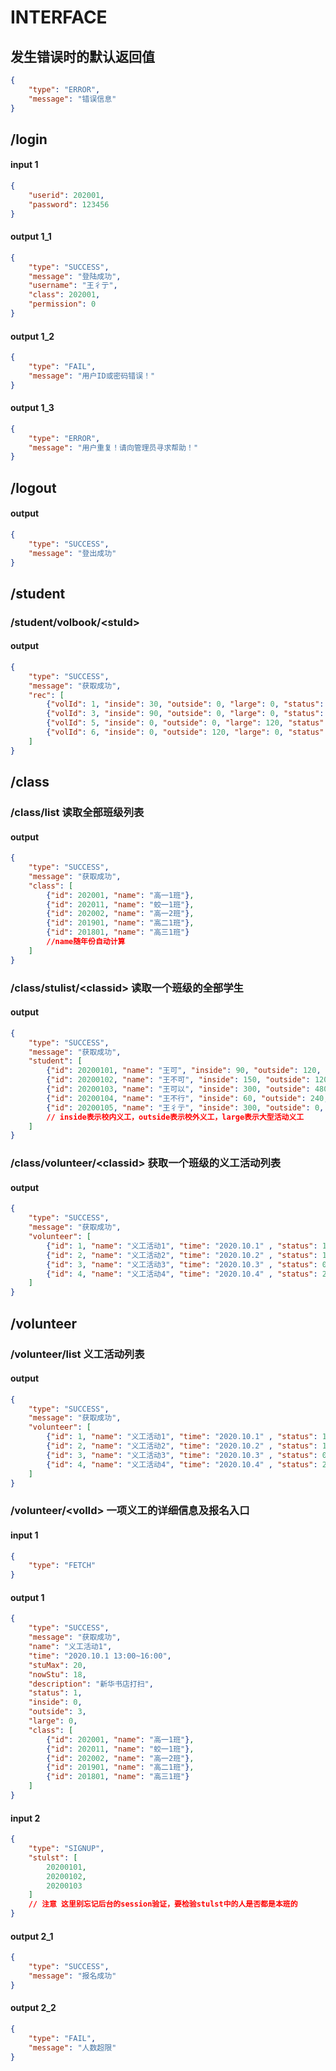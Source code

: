 # INTERFACE

## 发生错误时的默认返回值

``` json
{
    "type": "ERROR",
    "message": "错误信息"
}
```

## /login

#### input 1

``` json
{
    "userid": 202001,
    "password": 123456
}
```

#### output 1_1

``` json
{
    "type": "SUCCESS",
    "message": "登陆成功",
    "username": "王彳亍",
    "class": 202001,
    "permission": 0
}
```

#### output 1_2

``` json
{
    "type": "FAIL",
    "message": "用户ID或密码错误！"
}
```

#### output 1_3

``` json
{
    "type": "ERROR",
    "message": "用户重复！请向管理员寻求帮助！"
}
```

## /logout

#### output

``` json
{
    "type": "SUCCESS",
    "message": "登出成功"
}
```

## /student

### /student/volbook/\<stuId>

#### output

``` json
{
    "type": "SUCCESS",
    "message": "获取成功",
    "rec": [
        {"volId": 1, "inside": 30, "outside": 0, "large": 0, "status": 1},
        {"volId": 3, "inside": 90, "outside": 0, "large": 0, "status": 1},
        {"volId": 5, "inside": 0, "outside": 0, "large": 120, "status": 1},
        {"volId": 6, "inside": 0, "outside": 120, "large": 0, "status": 1},
    ]
}
```

## /class

### /class/list 读取全部班级列表

#### output

``` json
{
    "type": "SUCCESS",
    "message": "获取成功",
    "class": [
        {"id": 202001, "name": "高一1班"},
        {"id": 202011, "name": "蛟一1班"},
        {"id": 202002, "name": "高一2班"},
        {"id": 201901, "name": "高二1班"},
        {"id": 201801, "name": "高三1班"}
        //name随年份自动计算
    ]
}
```

### /class/stulist/\<classid> 读取一个班级的全部学生

#### output

``` json
{
    "type": "SUCCESS",
    "message": "获取成功",
    "student": [
        {"id": 20200101, "name": "王可", "inside": 90, "outside": 120, "large": 480},
        {"id": 20200102, "name": "王不可", "inside": 150, "outside": 120, "large": 480},
        {"id": 20200103, "name": "王可以", "inside": 300, "outside": 480, "large": 0},
        {"id": 20200104, "name": "王不行", "inside": 60, "outside": 240, "large": 960},
        {"id": 20200105, "name": "王彳亍", "inside": 300, "outside": 0, "large": 480}
        // inside表示校内义工，outside表示校外义工，large表示大型活动义工
    ]
}
```

### /class/volunteer/\<classid> 获取一个班级的义工活动列表

#### output

``` json
{
    "type": "SUCCESS",
    "message": "获取成功",
    "volunteer": [
        {"id": 1, "name": "义工活动1", "time": "2020.10.1" , "status": 1, "stuMax": 20},
        {"id": 2, "name": "义工活动2", "time": "2020.10.2" , "status": 1, "stuMax": 2},
        {"id": 3, "name": "义工活动3", "time": "2020.10.3" , "status": 0, "stuMax": 5},
        {"id": 4, "name": "义工活动4", "time": "2020.10.4" , "status": 2, "stuMax": 10}
    ]
}
```

## /volunteer

### /volunteer/list 义工活动列表

#### output

``` json
{
    "type": "SUCCESS",
    "message": "获取成功",
    "volunteer": [
        {"id": 1, "name": "义工活动1", "time": "2020.10.1" , "status": 1, "stuMax": 20},
        {"id": 2, "name": "义工活动2", "time": "2020.10.2" , "status": 1, "stuMax": 2},
        {"id": 3, "name": "义工活动3", "time": "2020.10.3" , "status": 0, "stuMax": 5},
        {"id": 4, "name": "义工活动4", "time": "2020.10.4" , "status": 2, "stuMax": 10}
    ]
}
```

### /volunteer/\<volId> 一项义工的详细信息及报名入口

#### input 1

``` json
{
    "type": "FETCH"
}
```

#### output 1

``` json
{
    "type": "SUCCESS",
    "message": "获取成功",
    "name": "义工活动1",
    "time": "2020.10.1 13:00~16:00",
    "stuMax": 20,
    "nowStu": 18,
    "description": "新华书店打扫",
    "status": 1,
    "inside": 0,
    "outside": 3,
    "large": 0,
    "class": [
        {"id": 202001, "name": "高一1班"},
        {"id": 202011, "name": "蛟一1班"},
        {"id": 202002, "name": "高一2班"},
        {"id": 201901, "name": "高二1班"},
        {"id": 201801, "name": "高三1班"}
    ]
}
```

#### input 2

``` json
{
    "type": "SIGNUP",
    "stulst": [
        20200101,
        20200102,
        20200103
    ]
    // 注意 这里别忘记后台的session验证，要检验stulst中的人是否都是本班的
}
```

#### output 2_1

``` json
{
    "type": "SUCCESS",
    "message": "报名成功"
}
```

#### output 2_2

```` json
{
    "type": "FAIL",
    "message": "人数超限"
}
````